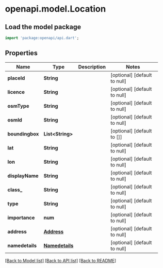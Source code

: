 # openapi.model.Location

## Load the model package
```dart
import 'package:openapi/api.dart';
```

## Properties
Name | Type | Description | Notes
------------ | ------------- | ------------- | -------------
**placeId** | **String** |  | [optional] [default to null]
**licence** | **String** |  | [optional] [default to null]
**osmType** | **String** |  | [optional] [default to null]
**osmId** | **String** |  | [optional] [default to null]
**boundingbox** | **List&lt;String&gt;** |  | [optional] [default to []]
**lat** | **String** |  | [optional] [default to null]
**lon** | **String** |  | [optional] [default to null]
**displayName** | **String** |  | [optional] [default to null]
**class_** | **String** |  | [optional] [default to null]
**type** | **String** |  | [optional] [default to null]
**importance** | **num** |  | [optional] [default to null]
**address** | [**Address**](Address.md) |  | [optional] [default to null]
**namedetails** | [**Namedetails**](Namedetails.md) |  | [optional] [default to null]

[[Back to Model list]](../README.md#documentation-for-models) [[Back to API list]](../README.md#documentation-for-api-endpoints) [[Back to README]](../README.md)


